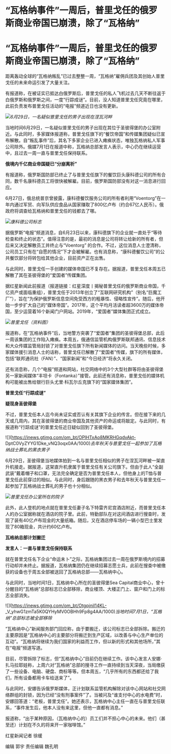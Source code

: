 # “瓦格纳事件”一周后，普里戈任的俄罗斯商业帝国已崩溃，除了“瓦格纳”

# “瓦格纳事件”一周后，普里戈任的俄罗斯商业帝国已崩溃，除了“瓦格纳”

距离轰动全球的“瓦格纳叛乱”已过去整整一周，“瓦格纳”雇佣兵团及其创始人普里戈任的未来命运引发了大量关注。

有报道称，在被证实已抵达白俄罗斯后，普里戈任的私人飞机过去几天不断往返于白俄罗斯和俄罗斯之间，一度“行踪成谜”。目前，没人知道普里戈任究竟在哪里，此前负责发布普里戈任活动的“电报”频道近日也没有更新。

![](https://inews.gtimg.com/om_bt/OI0qEH50mQiknXRWoJjnxJysKz8lwxhjck3glhf8Ag7nkAA/1000)_6月29日，一名疑似普里戈任的男子出现在涅瓦河畔_

当地时间6月29日，一名疑似普里戈任的男子出现在其位于圣彼得堡的办公室附近。与此同时，多家媒体报道称，普里戈任旗下的“餐饮帝国”和传媒集团疑似已宣布解散。自“叛乱事件”后，其名下多家企业已进入瘫痪状态，唯独瓦格纳私人军事公司除外。俄媒7月1日在报道中称，瓦格纳总部发言人表示，中心仍在继续运营中，且过去一周一直与普里戈任保持联系。

**俄境内千亿商业帝国疑已“分崩离析”**

有报道称，俄罗斯国防部已终止了与普里戈任旗下的餐饮巨头康科德公司的所有合同，数千名康科德员工将很快被解雇。目前，俄罗斯国防部没有对这一消息进行回应。

6月27日，俄总统普京曾披露，康科德餐饮服务公司的所有者利用“Voentorg”在一年内通过军贸、向军队供应食品从国家赚取了800亿卢布（约合67亿人民币）。俄政府将调查给瓦格纳和普里戈任的钱都去了哪。

![](https://inews.gtimg.com/om_bt/O9FgVG8DX6DGC0sjVQx3NeM8_IZbHq2Vit3Sy5dNq6Gl8AA/1000)_康科德公司标志_

据俄罗斯“电报”频道消息，自6月23日以来，康科德旗下的企业就一直处于“等待检查和终止的状态”。值得注意的是，最初的消息是公司将转让给新的所有者，但后来又决定解散员工并终止与“Voentorg”
的合作。不过，这位消息人士澄清称，公司员工只有在“自愿的情况”下才会被解雇。也有消息称，“康科德餐饮公司”的公共餐饮部分将转包给其他企业，目前资产正在出售。

与此同时，普里戈任一手创建的媒体帝国已不复存在。据报道，普里戈任本周五已解散了其在圣彼得堡的“爱国者”传媒集团。

据红星新闻此前报道（报道链接：红星深度丨揭秘普里戈任的俄罗斯商业帝国，千亿资产或面临重组），普里戈任于2013年创立了“互联网研究机构”（别名“巨魔工厂”），旨在“为保护俄罗斯信息空间免受西方的粗暴性、侵略性宣传”。随后，他开始一步步扩大自己的“媒体帝国”。2017年，这个平均月活读者超3600万的媒体帝国，至少运营着16个新闻门户网站。2019年，“爱国者”媒体集团正式成立。

![](https://inews.gtimg.com/om_bt/OUvz9Kr2TGAe8cbjj8c0ulxOYAM_BPixDQPu6gds-0elgAA/1000)_普里戈任（资料图）_

报道称，在“瓦格纳事件”后，当地警方突袭了“爱国者”集团的圣彼得堡总部，此后一周该集团的工作陷入瘫痪。本周五，俄通信监管机构俄罗斯联邦通讯、信息技术和大众传媒监管局封锁了对普里戈任旗下所有新闻媒体的访问。当天晚些时候，多家媒体援引消息人士的话称，普里戈任已解散了“爱国者”传媒，旗下的所有媒体，包括“联邦通讯社（FAN）”、“国家新闻”和“今日经济”将永久关闭。

还有消息称，几个“电报”频道和网站，社交网络中的3个大型社群等将由圣彼得堡另一家新闻媒体“丰坦卡（Fontanka）”接管。此前还有消息称，普里戈任的媒体机构可能被出售给银行巨头尤里·科瓦尔丘克旗下的“国家媒体集团”。

**普里戈任“行踪成谜”**

**疑现身圣彼得堡**

不过，普里戈任本人迄今尚未证实或否认有关其旗下企业的传言。但在接下来的几天或几周内，其在圣彼得堡的商业帝国及其他资产的命运或将敲定。与此同时，有报道称“行踪成谜”的普里戈任近日疑似回到了圣彼得堡。

![](https://inews.gtimg.com/om_bt/OPlHTxAo8MKRHGqdvAkt-
DptC0VyZYYG1Dke_vNQ3oqx0AA/1000)_去年秋天与普里戈任一起参加了瓦格纳战士葬礼的黑衣男子_

6月29日，圣彼得堡当地媒体拍到一名与普里戈任相似的男子在涅瓦河畔被一架直升机接走。据报道，这架直升机隶属于普里戈任有关公司旗下。但由于此人“全副武装”戴着帽子和口罩，无法完全确定是否为普里戈任本人，但他身上的T恤与普里戈任此前穿过的相似。与此同时，身后跟随的黑衣男子和去年秋天与普里戈任一起参加了瓦格纳战士葬礼的男子也十分相似。

![](https://inews.gtimg.com/om_bt/OTbsHQCtYhpaLFTBXo98F5zbrGKUap44tPky0NSEelrToAA/1000)_普里戈任办公室所在的院子_

此外，此人登机的地点就在普里戈任妻子名下特雷齐尼宫酒店附近，而普里戈任本人的办公室据称就在酒店的院子里。此前，特勤部队在对这间酒店进行搜查时，发现了装有40亿卢布现金的大量纸箱。随后，又在酒店停车场的一辆小型巴士里发现了80箱现金，共计约60亿卢布。

**瓦格纳总部计划搬迁**

**发言人：一直与普里戈任保持联系**

就在普里戈任名下企业“命运未卜”之际，瓦格纳集团过去一周在俄罗斯境内的招募行动却并未终止。据报道，瓦格纳集团仍在继续招募志愿士兵，此前在搜查中被缴获的设备也于周五全部被送回了瓦格纳总部——瓦格纳中心。

与此同时，当地时间1日，瓦格纳中心所在的圣彼得堡Sea
Capital商业中心，曾十分醒目的“瓦格纳”总部标志已全部移除，商业楼顶、大楼正门上、窗户和门上的标志全部消失。

![](https://inews.gtimg.com/om_bt/OtgpjniI14KL-
_V_yhwG1zmTa5K0QYHyMV0OBHh9Fp8g4AA/1000)_当地时间7月1日，“瓦格纳”总部标志被全部移除_

“瓦格纳中心”新闻服务部门回应称，由于要搬迁，该公司标志已全部拆除。搬迁的主要原因是“瓦格纳中心的主要部分将搬迁到生产区域，以改善与中心生产单位的互动”。“瓦格纳将继续为我们国家的利益而工作，但以新的形式和其他场所，”其在“电报”频道写道。

目前，尽管拆除了标志，但“瓦格纳中心”目前仍在继续工作。该中心发言人安娜·扎马拉耶娃称，上周六对“瓦格纳”总部的搜寻工作一直持续到当天深夜，当局缴获了一些设备、电脑、硬盘、商标等等。但本周五，“几乎所有的东西都还给了我们，所有设备都用卡车给送来了”。

与此同时，安娜告诉俄罗斯媒体，正计划联系监管机构解除对该中心网站和社交网络群组的封锁，因为已经“没有刑事案件”了。当被问及“谁支付中心的水电费”时，安娜回答道：“老板，普里戈任”。她还表示，瓦格纳中心主任一直在与普里戈任联系，“事件发生后，他本人没有来这里，但他一直都有消息。”

报道称，“出于某种原因，（瓦格纳中心的）员工们并不担心中心的未来。他们（甚至还）计划在不久的将来开一家咖啡馆。”

红星新闻记者 徐缓

编辑 郭宇 责任编辑 魏孔明

